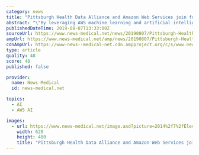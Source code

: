 ```yaml
---
category: news
title: "Pittsburgh Health Data Alliance and Amazon Web Services join forces to enhance patient care"
abstract: "\"By leveraging AWS machine learning and artificial intelligence services, we can help Pittsburgh become the premier hub of technology innovation in health care, drawing innovators from companies big and small to join us in this critical effort to ..."
publishedDateTime: 2019-08-07T13:33:00Z
sourceUrl: https://www.news-medical.net/news/20190807/Pittsburgh-Health-Data-Alliance-and-Amazon-Web-Services-join-forces-to-enhance-patient-care.aspx
ampUrl: https://www.news-medical.net/amp/news/20190807/Pittsburgh-Health-Data-Alliance-and-Amazon-Web-Services-join-forces-to-enhance-patient-care.aspx
cdnAmpUrl: https://www-news--medical-net.cdn.ampproject.org/c/s/www.news-medical.net/amp/news/20190807/Pittsburgh-Health-Data-Alliance-and-Amazon-Web-Services-join-forces-to-enhance-patient-care.aspx
type: article
quality: 48
score: 48
published: false

provider:
  name: News Medical
  id: news-medical.net

topics:
  - AI
  - AWS AI

images:
  - url: https://www.news-medical.net/image.axd?picture=2014%2f7%2fElectronic_Health_Record-620x480.jpg
    width: 620
    height: 480
    title: "Pittsburgh Health Data Alliance and Amazon Web Services join forces to enhance patient care"
---
```

